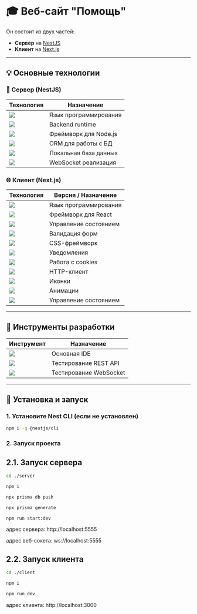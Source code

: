 # 🎓 Веб-сайт "Помощь"

Он состоит из двух частей:

- **Сервер** на [NestJS](https://nestjs.com/)
- **Клиент** на [Next.js](https://nextjs.org/)

---

## 💡 Основные технологии

### 🚀 Сервер (NestJS)

| Технология                                                                                   | Назначение            |
| -------------------------------------------------------------------------------------------- | --------------------- |
| <img src="https://img.shields.io/badge/TypeScript-3178C6?logo=typescript&logoColor=white" /> | Язык программирования |
| <img src="https://img.shields.io/badge/NodeJs-5FA04E?logo=nodedotjs&logoColor=white" />      | Backend runtime       |
| <img src="https://img.shields.io/badge/NestJs-black?logo=nestjs&logoColor=E0234E" />         | Фреймворк для Node.js |
| <img src="https://img.shields.io/badge/Prisma ORM-white?logo=prisma&logoColor=2D3748" />     | ORM для работы с БД   |
| <img src="https://img.shields.io/badge/SQLite-white?logo=sqlite&logoColor=003B57" />         | Локальная база данных |
| <img src="https://img.shields.io/badge/Socket.io-010101?logo=socket.io&logoColor=white" />   | WebSocket реализация  |

### 🌐 Клиент (Next.js)

| Технология                                                                                           | Версия / Назначение   |
| ---------------------------------------------------------------------------------------------------- | --------------------- |
| <img src="https://img.shields.io/badge/TypeScript-3178C6?logo=typescript&logoColor=white" />         | Язык программирования |
| <img src="https://img.shields.io/badge/NextJs-white?logo=nextdotjs&logoColor=000000" />              | Фреймворк для React   |
| <img src="https://img.shields.io/badge/React_Query-white?logo=reactquery&logoColor=FF4154" />        | Управление состоянием |
| <img src="https://img.shields.io/badge/React_Hook_Form-EC5990?logo=reacthookform&logoColor=white" /> | Валидация форм        |
| <img src="https://img.shields.io/badge/Tailwind_v4-06B6D4?logo=tailwindcss&logoColor=white" />       | CSS-фреймворк         |
| <img src="https://img.shields.io/badge/Sonner-black?logo=sonner&logoColor=white" />                  | Уведомления           |
| <img src="https://img.shields.io/badge/Js_Cookie-F7DF1E?logo=jscookie&logoColor=F7DF1E" />           | Работа с cookies      |
| <img src="https://img.shields.io/badge/Axios-5A29E4?logo=axios&logoColor=white" />                   | HTTP-клиент           |
| <img src="https://img.shields.io/badge/Lucide_React-000000?logo=lucide&logoColor=white" />           | Иконки                |
| <img src="https://img.shields.io/badge/Motion-0055FF?logo=framer&logoColor=white" />                 | Анимации              |
| <img src="https://img.shields.io/badge/Zustand-000000?logo=zustand&logoColor=white" />               | Управление состоянием |

---

## 🧰 Инструменты разработки

| Инструмент                                                                                    | Назначение             |
| --------------------------------------------------------------------------------------------- | ---------------------- |
| <img src="https://img.shields.io/badge/VS code-blue?logo=visualstudiocode&logoColor=white" /> | Основная IDE           |
| <img src="https://img.shields.io/badge/Insomnia-4000BF?logo=insomnia&logoColor=white" />      | Тестирование REST API  |
| <img src="https://img.shields.io/badge/Postman-FF6C37?logo=postman&logoColor=white" />        | Тестирование WebSocket |

---

## 🧪 Установка и запуск

### 1. Установите Nest CLI (если не установлен)

```bash
npm i -g @nestjs/cli
```

### 2. Запуск проекта

## 2.1. Запуск сервера

```bash
cd ./server
```

```bash
npm i
```

```bash
npx prisma db push
```

```bash
npx prisma generate
```

```bash
npm run start:dev
```

адрес сервера: http://localhost:5555

адрес веб-сокета: ws://localhost:5555

## 2.2. Запуск клиента

```bash
cd ./client
```

```bash
npm i
```

```bash
npm run dev
```

адрес клиента: http://localhost:3000
